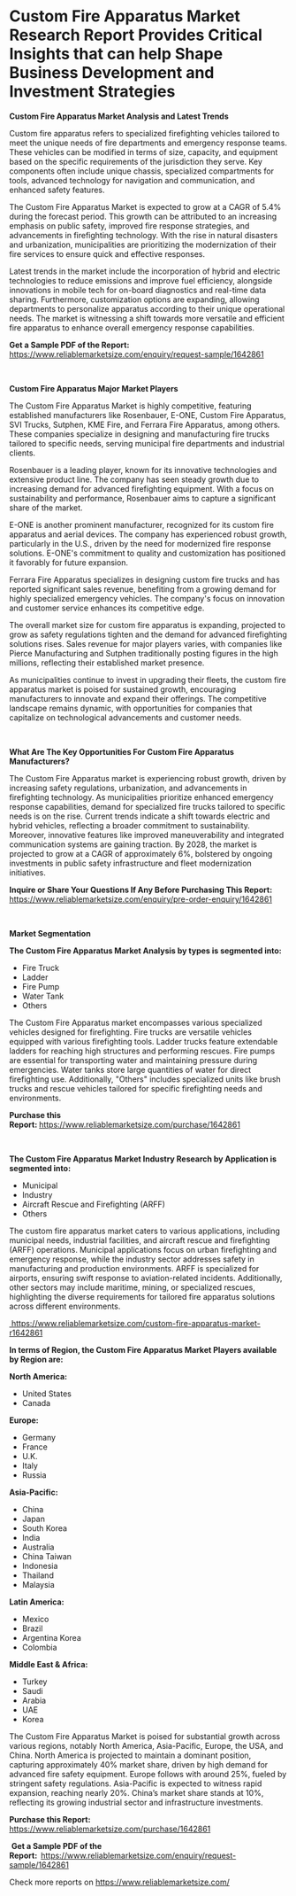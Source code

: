 <p><h1>Custom Fire Apparatus Market Research Report Provides Critical Insights that can help Shape Business Development and Investment Strategies</h1></p><p><strong>Custom Fire Apparatus Market Analysis and Latest Trends</strong></p>
<p><p>Custom fire apparatus refers to specialized firefighting vehicles tailored to meet the unique needs of fire departments and emergency response teams. These vehicles can be modified in terms of size, capacity, and equipment based on the specific requirements of the jurisdiction they serve. Key components often include unique chassis, specialized compartments for tools, advanced technology for navigation and communication, and enhanced safety features.</p><p>The Custom Fire Apparatus Market is expected to grow at a CAGR of 5.4% during the forecast period. This growth can be attributed to an increasing emphasis on public safety, improved fire response strategies, and advancements in firefighting technology. With the rise in natural disasters and urbanization, municipalities are prioritizing the modernization of their fire services to ensure quick and effective responses.</p><p>Latest trends in the market include the incorporation of hybrid and electric technologies to reduce emissions and improve fuel efficiency, alongside innovations in mobile tech for on-board diagnostics and real-time data sharing. Furthermore, customization options are expanding, allowing departments to personalize apparatus according to their unique operational needs. The market is witnessing a shift towards more versatile and efficient fire apparatus to enhance overall emergency response capabilities.</p></p>
<p><strong>Get a Sample PDF of the Report:&nbsp;</strong> <a href="https://www.reliablemarketsize.com/enquiry/request-sample/1642861?utm_campaign=3220&utm_medium=2&utm_source=Github&utm_content=ia&utm_term=10042025&utm_id=custom-fire-apparatus">https://www.reliablemarketsize.com/enquiry/request-sample/1642861</a></p>
<p>&nbsp;</p>
<p><strong>Custom Fire Apparatus Major Market Players</strong></p>
<p><p>The Custom Fire Apparatus Market is highly competitive, featuring established manufacturers like Rosenbauer, E-ONE, Custom Fire Apparatus, SVI Trucks, Sutphen, KME Fire, and Ferrara Fire Apparatus, among others. These companies specialize in designing and manufacturing fire trucks tailored to specific needs, serving municipal fire departments and industrial clients.</p><p>Rosenbauer is a leading player, known for its innovative technologies and extensive product line. The company has seen steady growth due to increasing demand for advanced firefighting equipment. With a focus on sustainability and performance, Rosenbauer aims to capture a significant share of the market.</p><p>E-ONE is another prominent manufacturer, recognized for its custom fire apparatus and aerial devices. The company has experienced robust growth, particularly in the U.S., driven by the need for modernized fire response solutions. E-ONE's commitment to quality and customization has positioned it favorably for future expansion.</p><p>Ferrara Fire Apparatus specializes in designing custom fire trucks and has reported significant sales revenue, benefiting from a growing demand for highly specialized emergency vehicles. The company's focus on innovation and customer service enhances its competitive edge. </p><p>The overall market size for custom fire apparatus is expanding, projected to grow as safety regulations tighten and the demand for advanced firefighting solutions rises. Sales revenue for major players varies, with companies like Pierce Manufacturing and Sutphen traditionally posting figures in the high millions, reflecting their established market presence.</p><p>As municipalities continue to invest in upgrading their fleets, the custom fire apparatus market is poised for sustained growth, encouraging manufacturers to innovate and expand their offerings. The competitive landscape remains dynamic, with opportunities for companies that capitalize on technological advancements and customer needs.</p></p>
<p>&nbsp;</p>
<p><strong>What Are The Key Opportunities For Custom Fire Apparatus Manufacturers?</strong></p>
<p><p>The Custom Fire Apparatus market is experiencing robust growth, driven by increasing safety regulations, urbanization, and advancements in firefighting technology. As municipalities prioritize enhanced emergency response capabilities, demand for specialized fire trucks tailored to specific needs is on the rise. Current trends indicate a shift towards electric and hybrid vehicles, reflecting a broader commitment to sustainability. Moreover, innovative features like improved maneuverability and integrated communication systems are gaining traction. By 2028, the market is projected to grow at a CAGR of approximately 6%, bolstered by ongoing investments in public safety infrastructure and fleet modernization initiatives.</p></p>
<p><strong>Inquire or Share Your Questions If Any Before Purchasing This Report:</strong> <a href="https://www.reliablemarketsize.com/enquiry/pre-order-enquiry/1642861?utm_campaign=3220&utm_medium=2&utm_source=Github&utm_content=ia&utm_term=10042025&utm_id=custom-fire-apparatus">https://www.reliablemarketsize.com/enquiry/pre-order-enquiry/1642861</a></p>
<p>&nbsp;</p>
<p><strong>Market Segmentation</strong></p>
<p><strong>The Custom Fire Apparatus Market Analysis by types is segmented into:</strong></p>
<p><ul><li>Fire Truck</li><li>Ladder</li><li>Fire Pump</li><li>Water Tank</li><li>Others</li></ul></p>
<p><p>The Custom Fire Apparatus market encompasses various specialized vehicles designed for firefighting. Fire trucks are versatile vehicles equipped with various firefighting tools. Ladder trucks feature extendable ladders for reaching high structures and performing rescues. Fire pumps are essential for transporting water and maintaining pressure during emergencies. Water tanks store large quantities of water for direct firefighting use. Additionally, "Others" includes specialized units like brush trucks and rescue vehicles tailored for specific firefighting needs and environments.</p></p>
<p><strong>Purchase this Report:&nbsp;</strong><a href="https://www.reliablemarketsize.com/purchase/1642861?utm_campaign=3220&utm_medium=2&utm_source=Github&utm_content=ia&utm_term=10042025&utm_id=custom-fire-apparatus">https://www.reliablemarketsize.com/purchase/1642861</a></p>
<p>&nbsp;</p>
<p><strong>The Custom Fire Apparatus Market Industry Research by Application is segmented into:</strong></p>
<p><ul><li>Municipal</li><li>Industry</li><li>Aircraft Rescue and Firefighting (ARFF)</li><li>Others</li></ul></p>
<p><p>The custom fire apparatus market caters to various applications, including municipal needs, industrial facilities, and aircraft rescue and firefighting (ARFF) operations. Municipal applications focus on urban firefighting and emergency response, while the industry sector addresses safety in manufacturing and production environments. ARFF is specialized for airports, ensuring swift response to aviation-related incidents. Additionally, other sectors may include maritime, mining, or specialized rescues, highlighting the diverse requirements for tailored fire apparatus solutions across different environments.</p></p>
<p><a href="https://www.reliablemarketsize.com/custom-fire-apparatus-market-r1642861?utm_campaign=3220&utm_medium=2&utm_source=Github&utm_content=ia&utm_term=10042025&utm_id=custom-fire-apparatus">&nbsp;https://www.reliablemarketsize.com/custom-fire-apparatus-market-r1642861</a></p>
<p><strong>In terms of Region, the Custom Fire Apparatus Market Players available by Region are:</strong></p>
<p>
    <p> <strong> North America: </strong>
        <ul>
            <li>United States</li>
            <li>Canada</li>
        </ul>
        </p> 
    <p> <strong> Europe: </strong>
        <ul>
            <li>Germany</li>
            <li>France</li>
            <li>U.K.</li>
            <li>Italy</li>
            <li>Russia</li>
        </ul>
        </p> 
    <p> <strong> Asia-Pacific: </strong>
        <ul>
            <li>China</li>
            <li>Japan</li>
            <li>South Korea</li>
            <li>India</li>
            <li>Australia</li>
            <li>China Taiwan</li>
            <li>Indonesia</li>
            <li>Thailand</li>
            <li>Malaysia</li>
        </ul>
        </p> 
    <p> <strong> Latin America: </strong>
        <ul>
            <li>Mexico</li>
            <li>Brazil</li>
            <li>Argentina Korea</li>
            <li>Colombia</li>
        </ul>
        </p> 
    <p> <strong> Middle East & Africa: </strong>
        <ul>
            <li>Turkey</li>
            <li>Saudi</li>
            <li>Arabia</li>
            <li>UAE</li>
            <li>Korea</li>
        </ul>
    </p>
    </p>
<p><p>The Custom Fire Apparatus Market is poised for substantial growth across various regions, notably North America, Asia-Pacific, Europe, the USA, and China. North America is projected to maintain a dominant position, capturing approximately 40% market share, driven by high demand for advanced fire safety equipment. Europe follows with around 25%, fueled by stringent safety regulations. Asia-Pacific is expected to witness rapid expansion, reaching nearly 20%. China’s market share stands at 10%, reflecting its growing industrial sector and infrastructure investments.</p></p>
<p><strong>Purchase this Report: </strong><a href="https://www.reliablemarketsize.com/purchase/1642861?utm_campaign=3220&utm_medium=2&utm_source=Github&utm_content=ia&utm_term=10042025&utm_id=custom-fire-apparatus">https://www.reliablemarketsize.com/purchase/1642861</a></p>
<p>&nbsp;<strong>Get a Sample PDF of the Report:&nbsp;&nbsp;</strong><a href="https://www.reliablemarketsize.com/enquiry/request-sample/1642861?utm_campaign=3220&utm_medium=2&utm_source=Github&utm_content=ia&utm_term=10042025&utm_id=custom-fire-apparatus">https://www.reliablemarketsize.com/enquiry/request-sample/1642861</a></p>
<p><strong></strong></p>
<p>Check more reports on <a href="https://www.reliablemarketsize.com/?utm_campaign=3220&utm_medium=2&utm_source=Github&utm_content=ia&utm_term=10042025&utm_id=custom-fire-apparatus">https://www.reliablemarketsize.com/</a></p>